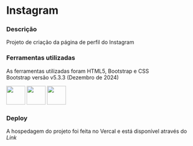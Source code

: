 # Instagram

### Descrição ###
Projeto de criação da página de perfil do Instagram

### Ferramentas utilizadas ###
As ferramentas utilizadas foram HTML5, Bootstrap e CSS
<br> Bootstrap versão v5.3.3 (Dezembro de 2024)

<div>
  
  <img src="https://cdn.jsdelivr.net/gh/devicons/devicon@latest/icons/html5/html5-original-wordmark.svg" width="50" height="50" />
  
  <img src="https://cdn.jsdelivr.net/gh/devicons/devicon@latest/icons/bootstrap/bootstrap-original-wordmark.svg" width="50" height="50" />
  
  <img src="https://cdn.jsdelivr.net/gh/devicons/devicon@latest/icons/css3/css3-original-wordmark.svg" width="50" height="50" />
        
</div>

### Deploy ###
A hospedagem do projeto foi feita no Vercal e está disponível através do *Link*

